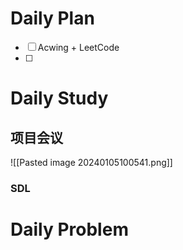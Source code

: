 # Daily Plan
- [ ] Acwing + LeetCode
- [ ] 
# Daily Study
## 项目会议
![[Pasted image 20240105100541.png]]
### SDL

# Daily Problem